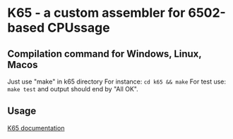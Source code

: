 # K65 - a custom assembler for 6502-based CPUssage

## Compilation command for Windows, Linux, Macos

Just use "make" in k65 directory
For instance:
`cd k65 && make`
For test use: `make test` and output should end by "All OK".

## Usage

[K65 documentation](http://devkk.net/wiki/index.php/K65)